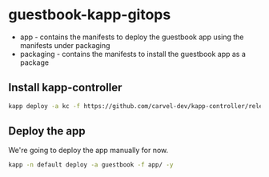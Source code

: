 # guestbook-kapp-gitops

- app - contains the manifests to deploy the guestbook app using the manifests under packaging
- packaging - contains the manifests to install the guestbook app as a package

## Install kapp-controller

```sh
kapp deploy -a kc -f https://github.com/carvel-dev/kapp-controller/releases/latest/download/release.yml -y
```

## Deploy the app

We're going to deploy the app manually for now.

```sh
kapp -n default deploy -a guestbook -f app/ -y
```
